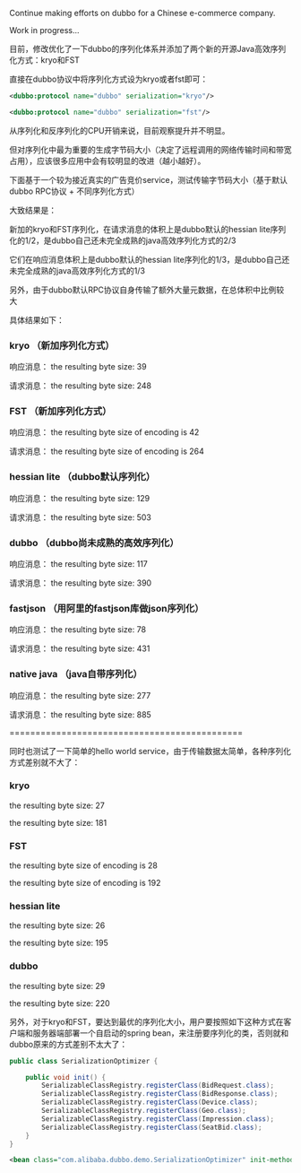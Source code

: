 Continue making efforts on dubbo for a Chinese e-commerce company.

Work in progress...


目前，修改优化了一下dubbo的序列化体系并添加了两个新的开源Java高效序列化方式：kryo和FST

直接在dubbo协议中将序列化方式设为kryo或者fst即可：

```xml
<dubbo:protocol name="dubbo" serialization="kryo"/>
```

```xml
<dubbo:protocol name="dubbo" serialization="fst"/>
```

从序列化和反序列化的CPU开销来说，目前观察提升并不明显。

但对序列化中最为重要的生成字节码大小（决定了远程调用的网络传输时间和带宽占用），应该很多应用中会有较明显的改进（越小越好）。

下面基于一个较为接近真实的广告竞价service，测试传输字节码大小（基于默认dubbo RPC协议 + 不同序列化方式）

大致结果是：

新加的kryo和FST序列化，在请求消息的体积上是dubbo默认的hessian lite序列化的1/2，是dubbo自己还未完全成熟的java高效序列化方式的2/3

它们在响应消息体积上是dubbo默认的hessian lite序列化的1/3，是dubbo自己还未完全成熟的java高效序列化方式的1/3

另外，由于dubbo默认RPC协议自身传输了额外大量元数据，在总体积中比例较大

具体结果如下：

### kryo （新加序列化方式）

响应消息：
the resulting byte size: 39

请求消息：
the resulting byte size: 248

### FST （新加序列化方式）

响应消息：
the resulting byte size of encoding is 42

请求消息：
the resulting byte size of encoding is 264


### hessian lite （dubbo默认序列化）

响应消息：
the resulting byte size: 129

请求消息：
the resulting byte size: 503


### dubbo （dubbo尚未成熟的高效序列化）

响应消息：
the resulting byte size: 117

请求消息：
the resulting byte size: 390

### fastjson （用阿里的fastjson库做json序列化）

响应消息：
the resulting byte size: 78

请求消息：
the resulting byte size: 431


### native java （java自带序列化）

响应消息：
the resulting byte size: 277

请求消息：
the resulting byte size: 885

=============================================


同时也测试了一下简单的hello world service，由于传输数据太简单，各种序列化方式差别就不大了：

### kryo

the resulting byte size: 27

the resulting byte size: 181

### FST

the resulting byte size of encoding is 28

the resulting byte size of encoding is 192


### hessian lite


the resulting byte size: 26

the resulting byte size: 195

### dubbo

the resulting byte size: 29

the resulting byte size: 220


另外，对于kryo和FST，要达到最优的序列化大小，用户要按照如下这种方式在客户端和服务器端部署一个自启动的spring bean，来注册要序列化的类，否则就和dubbo原来的方式差别不太大了：

```java
public class SerializationOptimizer {

    public void init() {
        SerializableClassRegistry.registerClass(BidRequest.class);
        SerializableClassRegistry.registerClass(BidResponse.class);
        SerializableClassRegistry.registerClass(Device.class);
        SerializableClassRegistry.registerClass(Geo.class);
        SerializableClassRegistry.registerClass(Impression.class);
        SerializableClassRegistry.registerClass(SeatBid.class);
    }
}
```

```xml
<bean class="com.alibaba.dubbo.demo.SerializationOptimizer" init-method="init"/>
```


